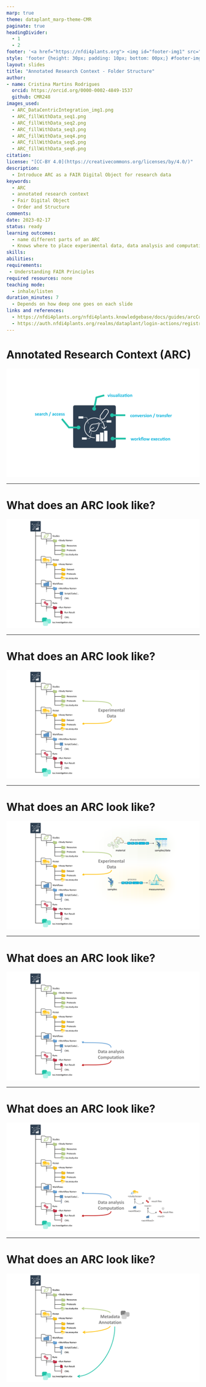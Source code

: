 ```yaml
---
marp: true
theme: dataplant_marp-theme-CMR
paginate: true
headingDivider: 
  - 1
  - 2
footer: '<a href="https://nfdi4plants.org"> <img id="footer-img1" src="./../../../img/_logos/DataPLANT/DataPLANT_logo_square_bg_transparent.svg"></a> <a href="https://creativecommons.org/licenses/by/4.0/"><img id="footer-img2" src="./../../../img/_logos/CreativeCommons/by.svg"> </a>'
style: 'footer {height: 30px; padding: 10px; bottom: 00px;} #footer-img1 {height: 30px; padding-left: 0px;} #footer-img2 {height: 20px; padding-left: 20px; opacity: 0.5;}'
layout: slides
title: "Annotated Research Context - Folder Structure"
author: 
- name: Cristina Martins Rodrigues
  orcid: https://orcid.org/0000-0002-4849-1537
  github: CMR248
images_used:
  - ARC_DataCentricIntegration_img1.png
  - ARC_fillWithData_seq1.png
  - ARC_fillWithData_seq2.png
  - ARC_fillWithData_seq3.png
  - ARC_fillWithData_seq4.png
  - ARC_fillWithData_seq5.png
  - ARC_fillWithData_seq6.png
citation:  
license: "[CC-BY 4.0](https://creativecommons.org/licenses/by/4.0/)"  
description:
  - Introduce ARC as a FAIR Digital Object for research data 
keywords:
  - ARC
  - annotated research context
  - Fair Digital Object
  - Order and Structure
comments:  
date: 2023-02-17 
status: ready
learning outcomes:
  - name different parts of an ARC
  - Knows where to place experimental data, data analysis and computation, or metadata annotation
skills:
abilities:
requirements:
 - Understanding FAIR Principles
required resources: none
teaching mode:
  - inhale/listen
duration_minutes: 7
  - Depends on how deep one goes on each slide
links and references:
  - https://nfdi4plants.org/nfdi4plants.knowledgebase/docs/guides/arcCommander_QuickStart.html#invite-collaborators
  - https://auth.nfdi4plants.org/realms/dataplant/login-actions/registration?client_id=account&tab_id=4bQkU161waI
---
```


# Annotated Research Context (ARC)

![width:950](./../../../img/ARC_DataCentricIntegration_img1.png)

<!-- Source to slide(s) -->
<!-- ../../bricks/ARC_DataCentricIntegration.md -->


---

# What does an ARC look like?

![width:950](./../../../img/ARC_fillWithData_seq1.png)

<!-- Source to slide(s) -->
<!-- ../../bricks/ARC_Structure_DataPLANT-1Folder_Structure.md -->


---

# What does an ARC look like?

![width:950](./../../../img/ARC_fillWithData_seq2.png)

<!-- Source to slide(s) -->
<!-- ../../bricks/ARC_Structure_DataPLANT-2Folder_Structure_ExperimentalData.md -->


---

# What does an ARC look like?

![width:950](./../../../img/ARC_fillWithData_seq3.png)

<!-- Source to slide(s) -->
<!-- ../../bricks/ARC_Structure_DataPLANT-3Folder_Structure_ExperimentalData_Images.md -->


---

# What does an ARC look like?

![width:950](./../../../img/ARC_fillWithData_seq4.png)

<!-- Source to slide(s) -->
<!-- ../../bricks/ARC_Structure_DataPLANT-4Folder_Structure_DataAnalysis-Computation.md -->


---

# What does an ARC look like?

![width:950](./../../../img/ARC_fillWithData_seq5.png)

<!-- Source to slide(s) -->
<!-- ../../bricks/ARC_Structure_DataPLANT-5Folder_Structure_DataAnalysis-Computation_Images.md -->


---

# What does an ARC look like?

![width:950](./../../../img/ARC_fillWithData_seq6.png)

<!-- Source to slide(s) -->
<!-- ../../bricks/ARC_Structure_DataPLANT-6Folder_Structure_MetadataAnnotation.md -->


